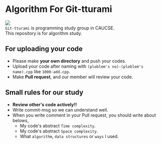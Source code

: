 # Algorithm For Git-tturami
<img src="https://github.com/git-tturami/algorithm/blob/master/git_tturami.png?raw=true"/><br>
`Git-tturami` is programming study group in CAUCSE.<br>
This repository is for algorithm study.<br>

## For uploading your code
* Please make <b>your own directory</b> and push your codes.<br>
* Upload your code after naming with `(ploblem's no)-(ploblem's name).cpp` like `1000-add.cpp`.<br>
* Make <b>Pull request</b>, and our member will review your code.<br>

## Small rules for our study
* <b>Review other's code actively!!</b>
* Write commit-msg so we can understand well.
* When you write comment in your Pull request, you should write about belows,
  * My code's abstract `Time complexity`.
  * My code's abstract `Space complexity`.
  * What `algorithm`, `data structures` or `ways` I used.
